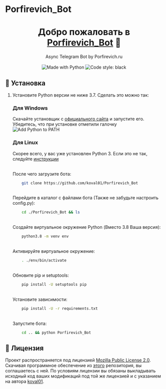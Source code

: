 # Porfirevich_Bot

<h1 align="center">Добро пожаловать в <a href="https://t.me/porfirevich_bot">Porfirevich_Bot</a> 👋</h1>
<p align="center">
    Async Telegram Bot by Porfirevich.ru
    <br /><br />
    <img alt="Made with Python" src="https://img.shields.io/badge/Made%20with-Python-%23FFD242?logo=python&logoColor=white">
    <img alt="Code style: black" src="https://img.shields.io/badge/code%20style-Social-428.svg">
</p>

## 🚀 Установка

1. Установите Python версии не ниже 3.7. Сделать это можно так:

    <h3>Для Windows</h3>

    Скачайте установщик с [официального сайта](https://www.python.org/downloads/) и запустите его. Убедитесь, что при установке отметили галочку ![Add Python to PATH](https://user-images.githubusercontent.com/42045258/69171091-557d2780-0b0c-11ea-8adf-7f819357f041.png)

     <h3>Для Linux</h3>

     Скорее всего, у вас уже установлен Python 3. Если это не так, следуйте [инструкции](https://realpython.com/installing-python/#linux)
    
    </br>После чего загрузите бота:
    
    ```sh
        git clone https://github.com/koval01/Porfirevich_Bot
    ```
   
    </br>Перейдите в каталог с файлами бота (Также не забудьте настроить config.py):
    
    ```sh
        cd ./Porfirevich_Bot && ls
    ```
   
    </br>Создайте виртуальное окружение Python (Вместо 3.8 Ваша версия):
    
    ```sh
        python3.8 -m venv env
    ```
   
    </br>Активируйте виртуальное окружение:
    
    ```sh
        . ./env/bin/activate
    ```
   
    </br>Обновите pip и setuptools:
    
    ```sh
        pip install -U setuptools pip
    ```
   
    </br>Установите зависимости:
    
    ```sh
        pip install -U -r requirements.txt
    ```
   
    </br>Запустите бота:
    
    ```sh
        cd .. && python Porfirevich_Bot
    ```

## 📝 Лицензия
<!--- Не надо это удалять, пожалуйста 😐  -->
Проект распространяется под лицензией [Mozilla Public License 2.0](https://github.com/koval01/Porfirevich_Bot/blob/master/LICENSE). Скачивая программное обеспечение из [этого](https://github.com/koval01/Porfirevich_Bot) репозитория, вы соглашаетесь с ней. По условиям лицензии вы обязаны выкладывать исходный код ваших модификаций под той же лицензией и с указанием на автора [koval01](https://github.com/koval01).
